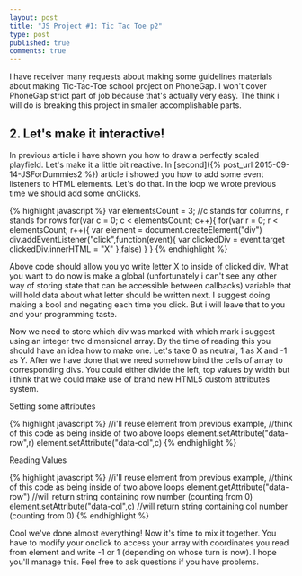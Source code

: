 ```yaml
---
layout: post
title: "JS Project #1: Tic Tac Toe p2"
type: post
published: true
comments: true
---
```


  I have receiver many requests about making some guidelines materials about making Tic-Tac-Toe school project on PhoneGap. I won't cover PhoneGap strict part of job because that's actually very easy. The think i will do is breaking this project in smaller accomplishable parts.
   
   <h2>2. Let's make it interactive! </h2>
   
   In previous article i have shown you how to draw a perfectly scaled playfield. Let's make it a little bit reactive. In [second]({% post_url 2015-09-14-JSForDummies2 %}) article i showed you how to add some event listeners to HTML elements. Let's do that. In the loop we wrote previous time we should add some onClicks. 
   
   {% highlight javascript %}
       var elementsCount = 3;
       //c stands for columns, r stands for rows
       for(var c = 0; c < elementsCount; c++){
        for(var r = 0; r < elementsCount; r++){
         var element = document.createElement("div")
         div.addEventListener("click",function(event){
          var clickedDiv = event.target
          clickedDiv.innerHTML = "X"
         },false)
        }
       } 
      {% endhighlight %}
      
   Above code should allow you yo write letter X to inside of clicked div. What you want to do now is make a global (unfortunately i can't see any other way of storing state that can be accessible between callbacks) variable that will hold data about what letter should be written next. I suggest doing making a bool and negating each time you click. But i will leave that to you and your programming taste.
   
   Now we need to store which div was marked with which mark i suggest using an integer two dimensional array.  By the time of reading this you should have an idea how to make one. Let's take 0 as neutral, 1 as X and -1 as Y. After we have done that we need somehow bind the cells of array to corresponding divs. You could either divide the left, top values by width but i think that we could make use of brand new HTML5 custom attributes system.
   
   
   Setting some attributes
   
   {% highlight javascript %}
    //i'll reuse element from previous example, 
    //think of this code as being inside of two above loops
    element.setAttribute("data-row",r)
    element.setAttribute("data-col",c)
   {% endhighlight %}
   
   Reading Values
   
   {% highlight javascript %}
    //i'll reuse element from previous example, 
    //think of this code as being inside of two above loops
    element.getAttribute("data-row")
    //will return string containing row number (counting from 0)
    element.setAttribute("data-col",c)
    //will return string containing col number (counting from 0)
   {% endhighlight %}
   
   Cool we've done almost everything! Now it's time to mix it together. You have to modify your onclick to access your array with coordinates you read from element and write -1 or 1 (depending on whose turn is now). I hope you'll manage this. Feel free to ask questions if you have problems.